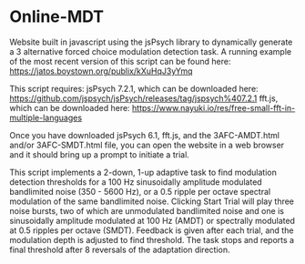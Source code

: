 # Online-MDT
Website built in javascript using the jsPsych library to dynamically generate a 3 alternative forced choice modulation detection task.
A running example of the most recent version of this script can be found here: https://jatos.boystown.org/publix/kXuHqJ3yYmq

This script requires:
jsPsych 7.2.1, which can be downloaded here: https://github.com/jspsych/jsPsych/releases/tag/jspsych%407.2.1
fft.js, which can be downloaded here: https://www.nayuki.io/res/free-small-fft-in-multiple-languages

Once you have downloaded jsPsych 6.1, fft.js, and the 3AFC-AMDT.html and/or 3AFC-SMDT.html file, you can open the website in a web browser and it should bring up a prompt to initiate a trial.

This script implements a 2-down, 1-up adaptive task to find modulation detection thresholds for a 100 Hz sinusoidally amplitude modulated bandlimited noise (350 - 5600 Hz), or a 0.5 ripple per octave spectral modulation of the same bandlimited noise. Clicking Start Trial will play three noise bursts, two of which are unmodulated bandlimited noise and one is sinusoidally amplitude modulated at 100 Hz (AMDT) or spectrally modulated at 0.5 ripples per octave (SMDT). Feedback is given after each trial, and the modulation depth is adjusted to find threshold. The task stops and reports a final threshold after 8 reversals of the adaptation direction.

